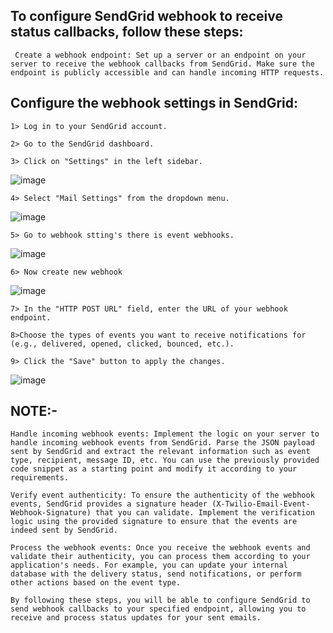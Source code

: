 ## To configure SendGrid webhook to receive status callbacks, follow these steps:

```
 Create a webhook endpoint: Set up a server or an endpoint on your server to receive the webhook callbacks from SendGrid. Make sure the endpoint is publicly accessible and can handle incoming HTTP requests.
```
## Configure the webhook settings in SendGrid:
```
1> Log in to your SendGrid account.
```
```
2> Go to the SendGrid dashboard.
```
```
3> Click on "Settings" in the left sidebar.
```
![image](https://github.com/gic-anurag/sendgrid-webhook/assets/89963141/98d9b3f0-062e-4423-9242-1cf1742efdf4)

```
4> Select "Mail Settings" from the dropdown menu.
```
![image](https://github.com/gic-anurag/sendgrid-webhook/assets/89963141/92c835b9-442c-4073-b2b7-9be45e73a500)

```
5> Go to webhook stting's there is event webhooks.
```
![image](https://github.com/gic-anurag/sendgrid-webhook/assets/89963141/5636612b-e30a-4e5b-98bd-4d196bd0fc3f)

```
6> Now create new webhook
```
![image](https://github.com/gic-anurag/sendgrid-webhook/assets/89963141/fc461165-360e-4755-b59e-5ffcbdcf585e)

```
7> In the "HTTP POST URL" field, enter the URL of your webhook endpoint.
```
```
8>Choose the types of events you want to receive notifications for (e.g., delivered, opened, clicked, bounced, etc.).
```
```
9> Click the "Save" button to apply the changes.
```
![image](https://github.com/gic-anurag/sendgrid-webhook/assets/89963141/9197bfbc-2cd3-47ea-8932-9baf28a0b9bc)


## NOTE:-
```
Handle incoming webhook events: Implement the logic on your server to handle incoming webhook events from SendGrid. Parse the JSON payload sent by SendGrid and extract the relevant information such as event type, recipient, message ID, etc. You can use the previously provided code snippet as a starting point and modify it according to your requirements.

Verify event authenticity: To ensure the authenticity of the webhook events, SendGrid provides a signature header (X-Twilio-Email-Event-Webhook-Signature) that you can validate. Implement the verification logic using the provided signature to ensure that the events are indeed sent by SendGrid.

Process the webhook events: Once you receive the webhook events and validate their authenticity, you can process them according to your application's needs. For example, you can update your internal database with the delivery status, send notifications, or perform other actions based on the event type.

By following these steps, you will be able to configure SendGrid to send webhook callbacks to your specified endpoint, allowing you to receive and process status updates for your sent emails.
```

